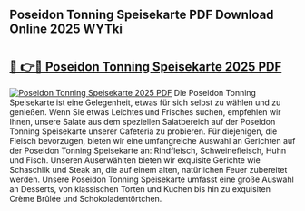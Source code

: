 ## Poseidon Tonning Speisekarte PDF Download Online 2025 WYTki

# <h2><a href="http://gcc77g1.nevu.top/?p=Poseidon+Tonning+Speisekarte">🔗 👉🔴 Poseidon Tonning Speisekarte 2025 PDF</a></h2>

[![Poseidon Tonning Speisekarte 2025 PDF](https://i.imgur.com/dBaPXMq.png)](http://gcc77g1.nevu.top/?p=Poseidon+Tonning+Speisekarte)
Die Poseidon Tonning Speisekarte ist eine Gelegenheit, etwas für sich selbst zu wählen und zu genießen. Wenn Sie etwas Leichtes und Frisches suchen, empfehlen wir Ihnen, unsere Salate aus dem speziellen Salatbereich auf der Poseidon Tonning Speisekarte unserer Cafeteria zu probieren. Für diejenigen, die Fleisch bevorzugen, bieten wir eine umfangreiche Auswahl an Gerichten auf der Poseidon Tonning Speisekarte an: Rindfleisch, Schweinefleisch, Huhn und Fisch. Unseren Auserwählten bieten wir exquisite Gerichte wie Schaschlik und Steak an, die auf einem alten, natürlichen Feuer zubereitet werden. Unsere Poseidon Tonning Speisekarte umfasst eine große Auswahl an Desserts, von klassischen Torten und Kuchen bis hin zu exquisiten Crème Brûlée und Schokoladentörtchen.
